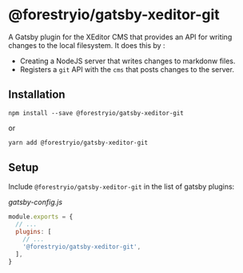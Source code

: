 # @forestryio/gatsby-xeditor-git

A Gatsby plugin for the XEditor CMS that provides an API for writing changes to the local filesystem. It does this by :

- Creating a NodeJS server that writes changes to markdonw files.
- Registers a `git` API with the `cms` that posts changes to the server.

## Installation

```
npm install --save @forestryio/gatsby-xeditor-git
```

or

```sh
yarn add @forestryio/gatsby-xeditor-git
```

## Setup

Include `@forestryio/gatsby-xeditor-git` in the list of gatsby plugins:

_gatsby-config.js_

```javascript
module.exports = {
  // ...
  plugins: [
    // ...
    '@forestryio/gatsby-xeditor-git',
  ],
}
```
